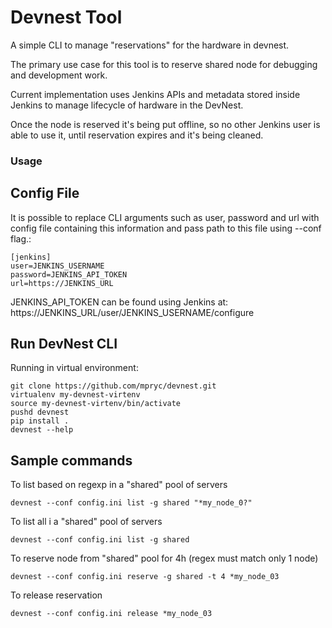 # Devnest Tool

A simple CLI to manage "reservations" for the hardware in devnest.

The primary use case for this tool is to reserve shared node
for debugging and development work.

Current implementation uses Jenkins APIs and metadata stored inside
Jenkins to manage lifecycle of hardware in the DevNest.

Once the node is reserved it's being put offline, so no other Jenkins
user is able to use it, until reservation expires and it's being cleaned.

### Usage

## Config File

It is possible to replace CLI arguments such as user, password and url
with config file containing this information and pass path to this file
using --conf flag.:

```
[jenkins]
user=JENKINS_USERNAME
password=JENKINS_API_TOKEN
url=https://JENKINS_URL
```

JENKINS_API_TOKEN can be found using Jenkins at:
    https://JENKINS_URL/user/JENKINS_USERNAME/configure

## Run DevNest CLI

Running in virtual environment:

```
git clone https://github.com/mpryc/devnest.git
virtualenv my-devnest-virtenv
source my-devnest-virtenv/bin/activate
pushd devnest
pip install .
devnest --help
```

## Sample commands

To list based on regexp in a "shared" pool of servers
```
devnest --conf config.ini list -g shared "*my_node_0?"
```

To list all i a "shared" pool of servers
```
devnest --conf config.ini list -g shared
```

To reserve node from "shared" pool for 4h (regex must match only 1 node)
```
devnest --conf config.ini reserve -g shared -t 4 *my_node_03
```

To release reservation
```
devnest --conf config.ini release *my_node_03
```

